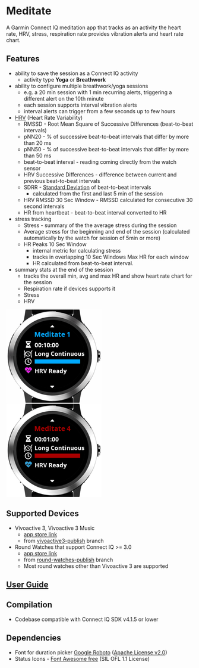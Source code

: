 # Meditate

A Garmin Connect IQ meditation app that tracks as an activity the heart rate, HRV, stress, respiration rate provides vibration alerts and heart rate chart.

## Features

- ability to save the session as a Connect IQ activity
    - activity type  **Yoga** or **Breathwork**
- ability to configure multiple breathwork/yoga sessions
    - e.g. a 20 min session with 1 min recurring alerts, triggering a different alert on the 10th minute
    - each session supports interval vibration alerts
    - interval alerts can trigger from a few seconds up to few hours
- [HRV](https://en.wikipedia.org/wiki/Heart_rate_variability) (Heart Rate Variability)
    - RMSSD - Root Mean Square of Successive Differences (beat-to-beat intervals)
    - pNN20 - % of successive beat-to-beat intervals that differ by more than 20 ms
    - pNN50 - % of successive beat-to-beat intervals that differ by more than 50 ms
    - beat-to-beat interval - reading coming directly from the watch sensor
    - HRV Successive Differences - difference between current and previous beat-to-beat intervals
    - SDRR - [Standard Deviation](https://en.wikipedia.org/wiki/Standard_deviation) of beat-to-beat intervals
      - calculated from the first and last 5 min of the session
    - HRV RMSSD 30 Sec Window - RMSSD calculated for consecutive 30 second intervals    
    - HR from heartbeat - beat-to-beat interval converted to HR
- stress tracking
    - Stress - summary of the the average stress during the session 
    - Average stress for the beginning and end of the session (calculated automatically by the watch for session of 5min or more) 
    - HR Peaks 10 Sec Window
      - internal metric for calculating stress 
      - tracks in overlapping 10 Sec Windows Max HR for each window 
      - HR calculated from beat-to-beat interval.
- summary stats at the end of the session
    - tracks the overall min, avg and max HR and show heart rate chart for the session
    - Respiration rate if devices supports it
    - Stress
    - HRV

![Session picker demo](userGuideScreenshots/sessionPickerDemo.gif)
![Session demo detailed](userGuideScreenshots/sessionDetailedDemo.gif)

## Supported Devices
- Vivoactive 3, Vivoactive 3 Music 
  - [app store link](https://apps.garmin.com/en-US/apps/bed7ed4d-07ea-4600-b477-b8911670b64a)
  - from [vivoactive3-publish](https://github.com/vtrifonov-esfiddle/Meditate/tree/vivoactive3-publish) branch
- Round Watches that support Connect IQ >= 3.0 
  - [app store link](https://apps.garmin.com/en-US/apps/abd89b58-aaf9-4550-892b-9670cb5e6fd1#0)
  - from [round-watches-publish](https://github.com/dliedke/Meditate/tree/round-watches-publish) branch
  - Most round watches other than Vivoactive 3 are supported

## [User Guide](UserGuide.md)

## Compilation

- Codebase compatible with Connect IQ SDK v4.1.5 or lower

## Dependencies
- Font for duration picker [Google Roboto](https://fonts.google.com/specimen/Roboto) ([Apache License v2.0](http://www.apache.org/licenses/LICENSE-2.0))
- Status Icons - [Font Awesome free](https://fontawesome.com/license) (SIL OFL 1.1 License) 
